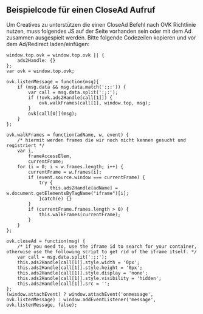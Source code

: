 ## Beispielcode für einen CloseAd Aufruf

Um Creatives zu unterstützen die einen CloseAd Befehl nach OVK Richtlinie nutzen,
muss folgendes JS auf der Seite vorhanden sein oder mit dem Ad zusammen ausgespielt werden.
Bitte folgende Codezeilen kopieren und vor dem Ad/Redirect laden/einfügen:

```
window.top.ovk = window.top.ovk || {
    ads2Handle: {}
};
var ovk = window.top.ovk;

ovk.listenMessage = function(msg){
    if (msg.data && msg.data.match(':;:')) {
        var call = msg.data.split(':;:');
        if (!ovk.ads2Handle[call[1]]) {
            ovk.walkFrames(call[1], window.top, msg);
        }
        ovk[call[0]](msg);
    }
};

ovk.walkFrames = function(adName, w, event) {
    /* hiermit werden frames die wir noch nicht kennen gesucht und registriert */
    var i,
        frameAccessElem,
        currentFrame;
    for (i = 0; i < w.frames.length; i++) {
        currentFrame = w.frames[i];
        if (event.source.window === currentFrame) {
            try {
                this.ads2Handle[adName] = w.document.getElementsByTagName("iframe")[i];
            }catch(e) {}
        }
        if (currentFrame.frames.length > 0) {
            this.walkFrames(currentFrame);
        }
    }
};

ovk.closeAd = function(msg) {
    /* if you need to, use the iframe id to search for your container, otherwise use the following script to get rid of the iframe itself. */
    var call = msg.data.split(':;:');
    this.ads2Handle[call[1]].style.width = '0px';
    this.ads2Handle[call[1]].style.height = '0px';
    this.ads2Handle[call[1]].style.display = 'none';
    this.ads2Handle[call[1]].style.visibility = 'hidden';
    this.ads2Handle[call[1]].src = '';
};
(window.attachEvent) ? window.attachEvent('onmessage', ovk.listenMessage) : window.addEventListener('message', ovk.listenMessage, false);
```
